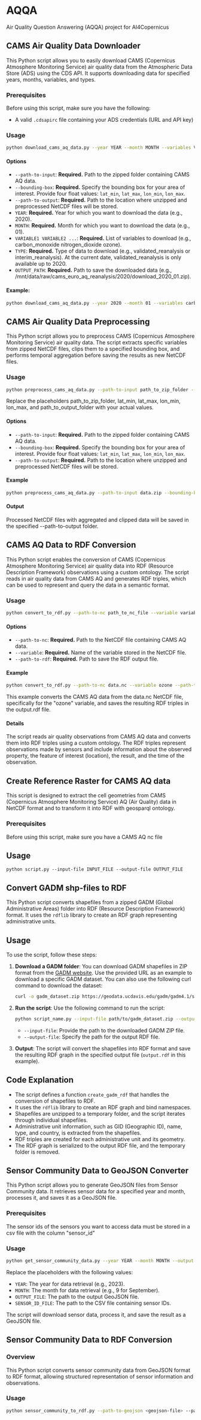 # AQQA
Air Quality Question Answering (AQQA) project for AI4Copernicus


## CAMS Air Quality Data Downloader

This Python script allows you to easily download CAMS (Copernicus Atmosphere Monitoring Service) air quality data from the Atmospheric Data Store (ADS) using the CDS API. It supports downloading data for specified years, months, variables, and types.

### Prerequisites

Before using this script, make sure you have the following:

- A valid `.cdsapirc` file containing your ADS credentials (URL and API key)

### Usage 
```bash
python download_cams_aq_data.py --year YEAR --month MONTH --variables VARIABLE1 VARIABLE2 ... --type DATA_TYPE --output-path OUTPUT_PATH
```

#### Options

- `--path-to-input`: **Required.** Path to the zipped folder containing CAMS AQ data.
- `--bounding-box`: **Required.** Specify the bounding box for your area of interest. Provide four float values: `lat_min`, `lat_max`, `lon_min`, `lon_max`.
- `--path-to-output`: **Required.** Path to the location where unzipped and preprocessed NetCDF files will be stored.
- `YEAR`: **Required.** Year for which you want to download the data (e.g., 2020).
- `MONTH`: **Required.** Month for which you want to download the data (e.g., 01).
- `VARIABLE1 VARIABLE2 ...`: **Required.** List of variables to download (e.g., carbon_monoxide nitrogen_dioxide ozone).
- `TYPE`: **Required.** Type of data to download (e.g., validated_reanalysis or interim_reanalysis). At the current date, validated_reanalysis is only available up to 2020.
- `OUTPUT_PATH`: **Required.** Path to save the downloaded data (e.g., /mnt/data/raw/cams_euro_aq_reanalysis/2020/download_2020_01.zip).


#### Example:
```bash
python download_cams_aq_data.py --year 2020 --month 01 --variables carbon_monoxide nitrogen_dioxide ozone --type validated_reanalysis --output-path /path/to/output.zip
```


## CAMS Air Quality Data Preprocessing

This Python script allows you to preprocess CAMS (Copernicus Atmosphere Monitoring Service) air quality data. The script extracts specific variables from zipped NetCDF files, clips them to a specified bounding box, and performs temporal aggregation before saving the results as new NetCDF files.

### Usage 

```bash
python preprocess_cams_aq_data.py --path-to-input path_to_zip_folder --bounding-box lat_min lat_max lon_min lon_max --path-to-output path_to_output_folder
```

Replace the placeholders path_to_zip_folder, lat_min, lat_max, lon_min, lon_max, and path_to_output_folder with your actual values.

#### Options
- `--path-to-input`: **Required.** Path to the zipped folder containing CAMS AQ data.
- `--bounding-box`: **Required.** Specify the bounding box for your area of interest. Provide four float values: `lat_min`, `lat_max`, `lon_min`, `lon_max`.
- `--path-to-output`: **Required.** Path to the location where unzipped and preprocessed NetCDF files will be stored.

#### Example
```bash
python preprocess_cams_aq_data.py --path-to-input data.zip --bounding-box 45.82 50.65 8.95 17.22 --path-to-output processed_data
```

#### Output
Processed NetCDF files with aggregated and clipped data will be saved in the specified --path-to-output folder.


## CAMS AQ Data to RDF Conversion

This Python script enables the conversion of CAMS (Copernicus Atmosphere Monitoring Service) air quality data into RDF (Resource Description Framework) observations using a custom ontology. The script reads in air quality data from CAMS AQ and generates RDF triples, which can be used to represent and query the data in a semantic format.

### Usage

```bash
python convert_to_rdf.py --path-to-nc path_to_nc_file --variable variable_name --path-to-rdf path_to_rdf_file
```

#### Options

- `--path-to-nc`: **Required.** Path to the NetCDF file containing CAMS AQ data.
- `--variable`: **Required.** Name of the variable stored in the NetCDF file.
- `--path-to-rdf`: **Required.** Path to save the RDF output file.

#### Example
```bash
python convert_to_rdf.py --path-to-nc data.nc --variable ozone --path-to-rdf output.rdf
```

This example converts the CAMS AQ data from the data.nc NetCDF file, specifically for the "ozone" variable, and saves the resulting RDF triples in the output.rdf file.

#### Details
The script reads air quality observations from CAMS AQ data and converts them into RDF triples using a custom ontology. The RDF triples represent observations made by sensors and include information about the observed property, the feature of interest (location), the result, and the time of the observation.


## Create Reference Raster for CAMS AQ data

This script is designed to extract the cell geometries from CAMS (Copernicus Atmosphere Monitoring Service) AQ (Air Quality) data in NetCDF format and to transform it into RDF with geosparql ontology.

### Prerequisites

Before using this script, make sure you have a CAMS AQ nc file

## Usage

```shell
python script.py --input-file INPUT_FILE --output-file OUTPUT_FILE
```

## Convert GADM shp-files to RDF

This Python script converts shapefiles from a zipped GADM (Global Administrative Areas) folder into RDF (Resource Description Framework) format. It uses the `rdflib` library to create an RDF graph representing administrative units.

## Usage

To use the script, follow these steps:

1. **Download a GADM folder**: You can download GADM shapefiles in ZIP format from the [GADM website](https://gadm.org/). Use the provided URL as an example to download a specific GADM dataset. You can also use the following curl command to download the dataset:

    ```bash
    curl -o gadm_dataset.zip https://geodata.ucdavis.edu/gadm/gadm4.1/shp/gadm41_AUT_shp.zip
    ```

2. **Run the script**: Use the following command to run the script:

    ```bash
    python script_name.py --input-file path/to/gadm_dataset.zip --output-file output.rdf
    ```

    - `--input-file`: Provide the path to the downloaded GADM ZIP file.
    - `--output-file`: Specify the path for the output RDF file.

3. **Output**: The script will convert the shapefiles into RDF format and save the resulting RDF graph in the specified output file (`output.rdf` in this example).

## Code Explanation

- The script defines a function `create_gadm_rdf` that handles the conversion of shapefiles to RDF.
- It uses the `rdflib` library to create an RDF graph and bind namespaces.
- Shapefiles are unzipped to a temporary folder, and the script iterates through individual shapefiles.
- Administrative unit information, such as GID (Geographic ID), name, type, and country, is extracted from the shapefiles.
- RDF triples are created for each administrative unit and its geometry.
- The RDF graph is serialized to the output RDF file, and the temporary folder is removed.


## Sensor Community Data to GeoJSON Converter

This Python script allows you to generate GeoJSON files from Sensor Community data. It retrieves sensor data for a specified year and month, processes it, and saves it as a GeoJSON file. 

### Prerequisites

The sensor ids of the sensors you want to access data must be stored in a csv file with the column "sensor_id"

### Usage 

```bash
python get_sensor_community_data.py --year YEAR --month MONTH --output OUTPUT_FILE --sensor_id_file SENSOR_ID_FILE
```

Replace the placeholders with the following values:

- `YEAR`: The year for data retrieval (e.g., 2023).
- `MONTH`: The month for data retrieval (e.g., 9 for September).
- `OUTPUT_FILE`: The path to the output GeoJSON file.
- `SENSOR_ID_FILE`: The path to the CSV file containing sensor IDs.

The script will download sensor data, process it, and save the result as a GeoJSON file.


## Sensor Community Data to RDF Conversion

### Overview
This Python script converts sensor community data from GeoJSON format to RDF format, allowing structured representation of sensor information and observations.

### Usage

```bash
python sensor_community_to_rdf.py --path-to-geojson <geojson-file> --path-to-rdf <output-rdf-file>
```




